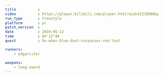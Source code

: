 ```yaml
---
title          :
video          : https://player.bilibili.com/player.html?aid=52216868&p=2
run_type       : freestyle
platform       : pc
patch_version  :
date           : 2019-05-12
time           : 04'12"40
quest          : 9★-when-blue-dust-surpasses-red-lust

runners:
    - edgarcifer

weapons:
    - long-sword
---
```

